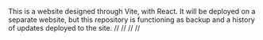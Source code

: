 This is a website designed through Vite, with React. It will be deployed on a separate website, but this repository is functioning as backup and a history of updates deployed to the site.
//
//
//
//